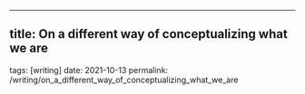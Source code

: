 
---

## title: On a different way of conceptualizing what we are
tags: \[writing\]
date: 2021-10-13
permalink: /writing/on_a_different_way_of_conceptualizing_what_we_are